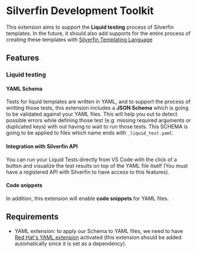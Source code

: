 # Silverfin Development Toolkit

This extension aims to support the **Liquid testing** process of Silverfin templates. In the future, it should also add supports for the entire process of creating these templates with [Silverfin Templating Language](https://live.getsilverfin.com/f/200247/users/staff)

## Features

### Liquid testing

#### YAML Schema

Tests for liquid templates are written in YAML, and to support the process of writting those tests, this extension includes a **JSON Schema** which is going to be validated against your YAML files. This will help you out to detect possible errors while defining those test (e.g: missing required arguments or duplicated keys) with out having to wait to run those tests.
This SCHEMA is going to be applied to files which name ends with `_liquid_test.yaml`.

#### Integration with Silverfin API

You can run your Liquid Tests directly from VS Code with the click of a button and visualize the test results on top of the YAML file itself (You must have a registered API with Silverfin to have access to this features).

#### Code snippets

In addition, this extension will enable **code snippets** for YAML files.

## Requirements

- YAML extension: to apply our Schema to YAML files, we need to have [Red Hat's YAML extension](https://marketplace.visualstudio.com/items?itemName=redhat.vscode-yaml) activated (this extension should be added automatically since it is set as a dependency).
